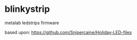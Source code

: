 # blinkystrip
metalab ledstrips firmware

based upon: https://github.com/Snipercaine/Holiday-LED-files
